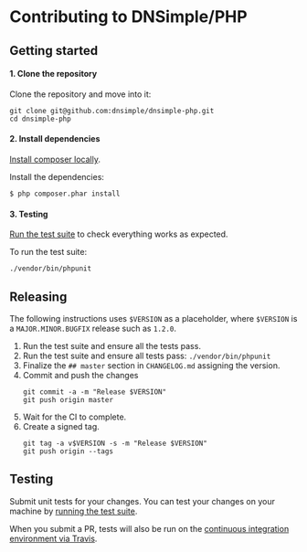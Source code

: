 # Contributing to DNSimple/PHP

## Getting started

#### 1. Clone the repository

Clone the repository and move into it:

```shell
git clone git@github.com:dnsimple/dnsimple-php.git
cd dnsimple-php
```

#### 2. Install dependencies

[Install composer locally](https://getcomposer.org/doc/00-intro.md#locally).

Install the dependencies:

```shell
$ php composer.phar install
```

#### 3. Testing
[Run the test suite](#testing) to check everything works as expected.

To run the test suite:

```shell
./vendor/bin/phpunit
```

## Releasing

The following instructions uses `$VERSION` as a placeholder, where `$VERSION` is a `MAJOR.MINOR.BUGFIX` release such as `1.2.0`.

1. Run the test suite and ensure all the tests pass.
2. Run the test suite and ensure all tests pass: `./vendor/bin/phpunit`
3. Finalize the `## master` section in `CHANGELOG.md` assigning the version.
4. Commit and push the changes
    ```shell
    git commit -a -m "Release $VERSION"
    git push origin master
    ```
5. Wait for the CI to complete.
6. Create a signed tag.
    ```shell
    git tag -a v$VERSION -s -m "Release $VERSION"
    git push origin --tags
    ```

## Testing

Submit unit tests for your changes. You can test your changes on your machine by [running the test suite](#testing).

When you submit a PR, tests will also be run on the [continuous integration environment via Travis](https://travis-ci.com/dnsimple/dnsimple-php).
